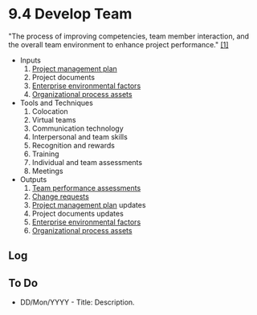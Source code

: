 # 9.4 Develop Team

"The process of improving competencies, team member interaction, and the overall
team environment to enhance project performance." [[1]](../home.md#references)

- Inputs
  1. [Project management plan](../04-integration/4.2-develop-project-management-plan.md)
  2. Project documents
  3. [Enterprise environmental factors](../00-project-files/01-enterprise-environmental-factors/00-enterprise-environmental-factors.md)
  4. [Organizational process assets](../00-project-files/02-organizational-process-assets/00-organizational-process-assets.md)
- Tools and Techniques
  1. Colocation
  2. Virtual teams
  3. Communication technology
  4. Interpersonal and team skills
  5. Recognition and rewards
  6. Training
  7. Individual and team assessments
  8. Meetings
- Outputs
  1. [Team performance assessments](../00-project-files/06-work-performance/00-work-performance.md#team-performance-assessments)
  2. [Change requests](../00-project-files/04-change-requests/00-change-requests.md)
  3. [Project management plan](../04-integration/4.2-develop-project-management-plan.md) updates
  4. Project documents updates
  5. [Enterprise environmental factors](../00-project-files/01-enterprise-environmental-factors/00-enterprise-environmental-factors.md)
  6. [Organizational process assets](../00-project-files/02-organizational-process-assets/00-organizational-process-assets.md)

## Log

## To Do

- DD/Mon/YYYY - Title: Description.
